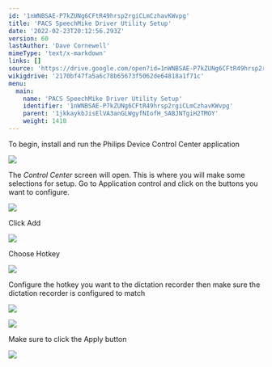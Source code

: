 ```yaml
---
id: '1nWNBSAE-P7kZUNg6CFtR49hrsp2rgiCLmCzhavKWvpg'
title: 'PACS SpeechMike Driver Utility Setup'
date: '2022-02-23T20:12:56.293Z'
version: 60
lastAuthor: 'Dave Cornewell'
mimeType: 'text/x-markdown'
links: []
source: 'https://drive.google.com/open?id=1nWNBSAE-P7kZUNg6CFtR49hrsp2rgiCLmCzhavKWvpg'
wikigdrive: '2170bf47fa5a6c78b65673f5062de64818a1f71c'
menu:
  main:
    name: 'PACS SpeechMike Driver Utility Setup'
    identifier: '1nWNBSAE-P7kZUNg6CFtR49hrsp2rgiCLmCzhavKWvpg'
    parent: '1jkkaykbJisElVA3anGLWgyfNIofH_SABJNTgiH2TMOY'
    weight: 1410
---
```

To begin, install and run the Philips Device Control Center application
  
![](../pacs-speechmike-driver-utility-setup.assets/692b0ac2c2035ef6414a0ee249a34639.png)  


The *Control Center* screen will open. This is where you will make some selections for setup. Go to Application control and click on the buttons you want to configure.
  
![](../pacs-speechmike-driver-utility-setup.assets/3871d608be341e425930fb39f73355e6.png)  




Click Add
  
![](../pacs-speechmike-driver-utility-setup.assets/ccb1e0017fba4c9a719ea0e49350d991.png)  


Choose Hotkey
  
![](../pacs-speechmike-driver-utility-setup.assets/6ce2e252e17920f79369dfce065863d8.png)  


Configure the hotkey you want to the dictation recorder then make sure the dictation recorder is configured to match
  
![](../pacs-speechmike-driver-utility-setup.assets/3c17973721b92cc825e480f31de38713.png)  


  
![](../pacs-speechmike-driver-utility-setup.assets/aef3c26db1fa18904eed21802faaf785.png)  



Make sure to click the Apply button
  
![](../pacs-speechmike-driver-utility-setup.assets/5e28184275ae52b6371a31acdea239c4.png)  



